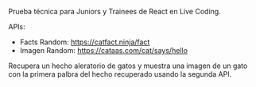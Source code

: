 Prueba técnica para Juniors y Trainees de React en Live Coding.

APIs:
- Facts Random: https://catfact.ninja/fact
- Imagen Random: https://cataas.com/cat/says/hello

Recupera un hecho aleratorio de gatos y muestra una imagen de un gato con la primera palbra  del hecho recuperado usando la segunda API.